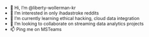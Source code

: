 - 👋 Hi, I’m @liberty-wollerman-kr
- 👀 I’m interested in only ihadastroke reddits
- 🌱 I’m currently learning ethical hacking, cloud data integration
- 💞️ I’m looking to collaborate on streaming data analytics projects
- 📫 Ping me on MSTeams

<!---
liberty-wollerman-kr/liberty-wollerman-kr is a ✨ special ✨ repository because its `README.md` (this file) appears on your GitHub profile.
You can click the Preview link to take a look at your changes.
--->
